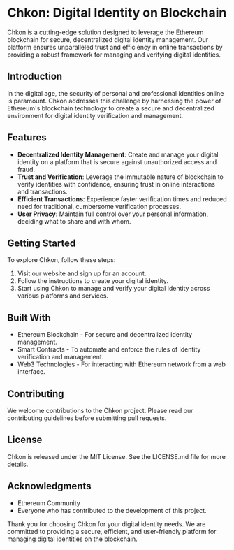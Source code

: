 # Chkon: Digital Identity on Blockchain

Chkon is a cutting-edge solution designed to leverage the Ethereum blockchain for secure, decentralized digital identity management. Our platform ensures unparalleled trust and efficiency in online transactions by providing a robust framework for managing and verifying digital identities.

## Introduction

In the digital age, the security of personal and professional identities online is paramount. Chkon addresses this challenge by harnessing the power of Ethereum's blockchain technology to create a secure and decentralized environment for digital identity verification and management.

## Features

- **Decentralized Identity Management**: Create and manage your digital identity on a platform that is secure against unauthorized access and fraud.
- **Trust and Verification**: Leverage the immutable nature of blockchain to verify identities with confidence, ensuring trust in online interactions and transactions.
- **Efficient Transactions**: Experience faster verification times and reduced need for traditional, cumbersome verification processes.
- **User Privacy**: Maintain full control over your personal information, deciding what to share and with whom.

## Getting Started

To explore Chkon, follow these steps:

1. Visit our website and sign up for an account.
2. Follow the instructions to create your digital identity.
3. Start using Chkon to manage and verify your digital identity across various platforms and services.

## Built With

- Ethereum Blockchain - For secure and decentralized identity management.
- Smart Contracts - To automate and enforce the rules of identity verification and management.
- Web3 Technologies - For interacting with Ethereum network from a web interface.

## Contributing

We welcome contributions to the Chkon project. Please read our contributing guidelines before submitting pull requests.

## License

Chkon is released under the MIT License. See the LICENSE.md file for more details.

## Acknowledgments

- Ethereum Community
- Everyone who has contributed to the development of this project.

Thank you for choosing Chkon for your digital identity needs. We are committed to providing a secure, efficient, and user-friendly platform for managing digital identities on the blockchain.
